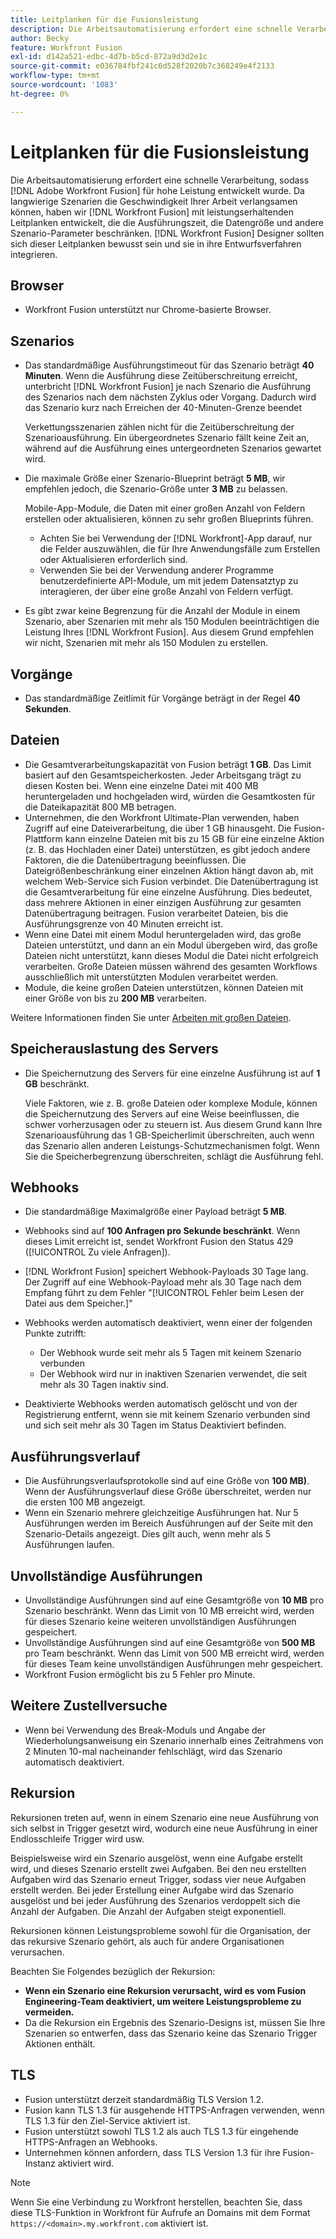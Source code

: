 ```yaml
---
title: Leitplanken für die Fusionsleistung
description: Die Arbeitsautomatisierung erfordert eine schnelle Verarbeitung und  [!DNL Adobe Workfront Fusion]  daher für hohe Leistung. Da langwierige Szenarien die Geschwindigkeit Ihrer Arbeit verlangsamen können, haben wir  [!DNL Workfront Fusion]  leistungserhaltende Leitplanken entwickelt, die die Ausführungszeit, die Datengröße und andere Szenario-Parameter begrenzen. [!DNL Workfront Fusion] Designer sollten sich dieser Leitplanken bewusst sein und sie in ihre Designpraktiken integrieren.
author: Becky
feature: Workfront Fusion
exl-id: d142a521-edbc-4d7b-b5cd-872a9d3d2e1c
source-git-commit: e036784fbf241c6d528f2020b7c368249e4f2133
workflow-type: tm+mt
source-wordcount: '1083'
ht-degree: 0%

---
```


# Leitplanken für die Fusionsleistung

Die Arbeitsautomatisierung erfordert eine schnelle Verarbeitung, sodass [!DNL Adobe Workfront Fusion] für hohe Leistung entwickelt wurde. Da langwierige Szenarien die Geschwindigkeit Ihrer Arbeit verlangsamen können, haben wir [!DNL Workfront Fusion] mit leistungserhaltenden Leitplanken entwickelt, die die Ausführungszeit, die Datengröße und andere Szenario-Parameter beschränken. [!DNL Workfront Fusion] Designer sollten sich dieser Leitplanken bewusst sein und sie in ihre Entwurfsverfahren integrieren.

## Browser

* Workfront Fusion unterstützt nur Chrome-basierte Browser.

## Szenarios

* Das standardmäßige Ausführungstimeout für das Szenario beträgt **40 Minuten**. Wenn die Ausführung diese Zeitüberschreitung erreicht, unterbricht [!DNL Workfront Fusion] je nach Szenario die Ausführung des Szenarios nach dem nächsten Zyklus oder Vorgang. Dadurch wird das Szenario kurz nach Erreichen der 40-Minuten-Grenze beendet

  Verkettungsszenarien zählen nicht für die Zeitüberschreitung der Szenarioausführung. Ein übergeordnetes Szenario fällt keine Zeit an, während auf die Ausführung eines untergeordneten Szenarios gewartet wird.
* Die maximale Größe einer Szenario-Blueprint beträgt **5 MB**, wir empfehlen jedoch, die Szenario-Größe unter **3 MB** zu belassen.

  Mobile-App-Module, die Daten mit einer großen Anzahl von Feldern erstellen oder aktualisieren, können zu sehr großen Blueprints führen.

   * Achten Sie bei Verwendung der [!DNL Workfront]-App darauf, nur die Felder auszuwählen, die für Ihre Anwendungsfälle zum Erstellen oder Aktualisieren erforderlich sind.
   * Verwenden Sie bei der Verwendung anderer Programme benutzerdefinierte API-Module, um mit jedem Datensatztyp zu interagieren, der über eine große Anzahl von Feldern verfügt.

* Es gibt zwar keine Begrenzung für die Anzahl der Module in einem Szenario, aber Szenarien mit mehr als 150 Modulen beeinträchtigen die Leistung Ihres [!DNL Workfront Fusion]. Aus diesem Grund empfehlen wir nicht, Szenarien mit mehr als 150 Modulen zu erstellen.

## Vorgänge

* Das standardmäßige Zeitlimit für Vorgänge beträgt in der Regel **40 Sekunden**.

<!--
* The operation timeout for calls to Adobe Workfront is **120 seconds**.
-->

## Dateien

* Die Gesamtverarbeitungskapazität von Fusion beträgt **1 GB**. Das Limit basiert auf den Gesamtspeicherkosten. Jeder Arbeitsgang trägt zu diesen Kosten bei. Wenn eine einzelne Datei mit 400 MB heruntergeladen und hochgeladen wird, würden die Gesamtkosten für die Dateikapazität 800 MB betragen.
* Unternehmen, die den Workfront Ultimate-Plan verwenden, haben Zugriff auf eine Dateiverarbeitung, die über 1 GB hinausgeht. Die Fusion-Plattform kann einzelne Dateien mit bis zu 15 GB für eine einzelne Aktion (z. B. das Hochladen einer Datei) unterstützen, es gibt jedoch andere Faktoren, die die Datenübertragung beeinflussen. Die Dateigrößenbeschränkung einer einzelnen Aktion hängt davon ab, mit welchem Web-Service sich Fusion verbindet. Die Datenübertragung ist die Gesamtverarbeitung für eine einzelne Ausführung. Dies bedeutet, dass mehrere Aktionen in einer einzigen Ausführung zur gesamten Datenübertragung beitragen. Fusion verarbeitet Dateien, bis die Ausführungsgrenze von 40 Minuten erreicht ist.
* Wenn eine Datei mit einem Modul heruntergeladen wird, das große Dateien unterstützt, und dann an ein Modul übergeben wird, das große Dateien nicht unterstützt, kann dieses Modul die Datei nicht erfolgreich verarbeiten. Große Dateien müssen während des gesamten Workflows ausschließlich mit unterstützten Modulen verarbeitet werden.
* Module, die keine großen Dateien unterstützen, können Dateien mit einer Größe von bis zu **200 MB** verarbeiten.

Weitere Informationen finden Sie unter [Arbeiten mit großen Dateien](/help/workfront-fusion/references/scenarios/fusion-large-files.md).

## Speicherauslastung des Servers

* Die Speichernutzung des Servers für eine einzelne Ausführung ist auf **1 GB** beschränkt.

  Viele Faktoren, wie z. B. große Dateien oder komplexe Module, können die Speichernutzung des Servers auf eine Weise beeinflussen, die schwer vorherzusagen oder zu steuern ist. Aus diesem Grund kann Ihre Szenarioausführung das 1 GB-Speicherlimit überschreiten, auch wenn das Szenario allen anderen Leistungs-Schutzmechanismen folgt. Wenn Sie die Speicherbegrenzung überschreiten, schlägt die Ausführung fehl.

## Webhooks

* Die standardmäßige Maximalgröße einer Payload beträgt **5 MB**.
* Webhooks sind auf **100 Anfragen pro Sekunde beschränkt**. Wenn dieses Limit erreicht ist, sendet Workfront Fusion den Status 429 ([!UICONTROL Zu viele Anfragen]).
* [!DNL Workfront Fusion] speichert Webhook-Payloads 30 Tage lang. Der Zugriff auf eine Webhook-Payload mehr als 30 Tage nach dem Empfang führt zu dem Fehler &quot;[!UICONTROL Fehler beim Lesen der Datei aus dem Speicher.]&quot;
* Webhooks werden automatisch deaktiviert, wenn einer der folgenden Punkte zutrifft:

   * Der Webhook wurde seit mehr als 5 Tagen mit keinem Szenario verbunden
   * Der Webhook wird nur in inaktiven Szenarien verwendet, die seit mehr als 30 Tagen inaktiv sind.

* Deaktivierte Webhooks werden automatisch gelöscht und von der Registrierung entfernt, wenn sie mit keinem Szenario verbunden sind und sich seit mehr als 30 Tagen im Status Deaktiviert befinden.

## Ausführungsverlauf

* Die Ausführungsverlaufsprotokolle sind auf eine Größe von **100 MB)**. Wenn der Ausführungsverlauf diese Größe überschreitet, werden nur die ersten 100 MB angezeigt.
* Wenn ein Szenario mehrere gleichzeitige Ausführungen hat. Nur 5 Ausführungen werden im Bereich Ausführungen auf der Seite mit den Szenario-Details angezeigt. Dies gilt auch, wenn mehr als 5 Ausführungen laufen.

## Unvollständige Ausführungen

* Unvollständige Ausführungen sind auf eine Gesamtgröße von **10 MB** pro Szenario beschränkt. Wenn das Limit von 10 MB erreicht wird, werden für dieses Szenario keine weiteren unvollständigen Ausführungen gespeichert.
* Unvollständige Ausführungen sind auf eine Gesamtgröße von **500 MB** pro Team beschränkt. Wenn das Limit von 500 MB erreicht wird, werden für dieses Team keine unvollständigen Ausführungen mehr gespeichert.
* Workfront Fusion ermöglicht bis zu 5 Fehler pro Minute.

## Weitere Zustellversuche

* Wenn bei Verwendung des Break-Moduls und Angabe der Wiederholungsanweisung ein Szenario innerhalb eines Zeitrahmens von 2 Minuten 10-mal nacheinander fehlschlägt, wird das Szenario automatisch deaktiviert.

## Rekursion

Rekursionen treten auf, wenn in einem Szenario eine neue Ausführung von sich selbst in Trigger gesetzt wird, wodurch eine neue Ausführung in einer Endlosschleife Trigger wird usw.

Beispielsweise wird ein Szenario ausgelöst, wenn eine Aufgabe erstellt wird, und dieses Szenario erstellt zwei Aufgaben. Bei den neu erstellten Aufgaben wird das Szenario erneut Trigger, sodass vier neue Aufgaben erstellt werden. Bei jeder Erstellung einer Aufgabe wird das Szenario ausgelöst und bei jeder Ausführung des Szenarios verdoppelt sich die Anzahl der Aufgaben. Die Anzahl der Aufgaben steigt exponentiell.

Rekursionen können Leistungsprobleme sowohl für die Organisation, der das rekursive Szenario gehört, als auch für andere Organisationen verursachen.

Beachten Sie Folgendes bezüglich der Rekursion:

* **Wenn ein Szenario eine Rekursion verursacht, wird es vom Fusion Engineering-Team deaktiviert, um weitere Leistungsprobleme zu vermeiden.**
* Da die Rekursion ein Ergebnis des Szenario-Designs ist, müssen Sie Ihre Szenarien so entwerfen, dass das Szenario keine das Szenario Trigger Aktionen enthält.

## TLS

* Fusion unterstützt derzeit standardmäßig TLS Version 1.2.
* Fusion kann TLS 1.3 für ausgehende HTTPS-Anfragen verwenden, wenn TLS 1.3 für den Ziel-Service aktiviert ist.
* Fusion unterstützt sowohl TLS 1.2 als auch TLS 1.3 für eingehende HTTPS-Anfragen an Webhooks.
* Unternehmen können anfordern, dass TLS Version 1.3 für ihre Fusion-Instanz aktiviert wird.

>[!NOTE]
>
> Wenn Sie eine Verbindung zu Workfront herstellen, beachten Sie, dass diese TLS-Funktion in Workfront für Aufrufe an Domains mit dem Format `https://<domain>.my.workfront.com` aktiviert ist.
